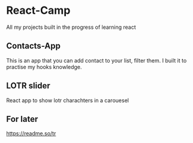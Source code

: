 # React-Camp

All my projects built in the progress of learning react

## Contacts-App

This is an app that you can add contact to your list, filter them. I built it to practise my hooks knowledge.

## LOTR slider

React app to show lotr charachters in a carouesel

## For later

https://readme.so/tr
